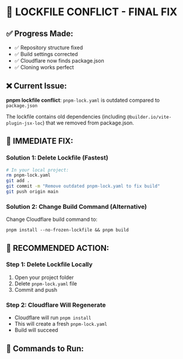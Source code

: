 # 🎯 LOCKFILE CONFLICT - FINAL FIX

## ✅ Progress Made:
- ✅ Repository structure fixed
- ✅ Build settings corrected  
- ✅ Cloudflare now finds package.json
- ✅ Cloning works perfect

## ❌ Current Issue:
**pnpm lockfile conflict**: `pnpm-lock.yaml` is outdated compared to `package.json`

The lockfile contains old dependencies (including `@builder.io/vite-plugin-jsx-loc`) that we removed from package.json.

## 🔧 IMMEDIATE FIX:

### Solution 1: Delete Lockfile (Fastest)
```bash
# In your local project:
rm pnpm-lock.yaml
git add .
git commit -m "Remove outdated pnpm-lock.yaml to fix build"
git push origin main
```

### Solution 2: Change Build Command (Alternative)
Change Cloudflare build command to:
```
pnpm install --no-frozen-lockfile && pnpm build
```

## 🚀 RECOMMENDED ACTION:

### Step 1: Delete Lockfile Locally
1. Open your project folder
2. Delete `pnpm-lock.yaml` file
3. Commit and push

### Step 2: Cloudflare Will Regenerate
- Cloudflare will run `pnpm install`
- This will create a fresh `pnpm-lock.yaml`
- Build will succeed

## 📝 Commands to Run:
